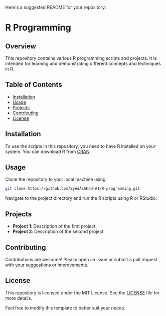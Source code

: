 Here's a suggested README for your repository:

# R Programming

## Overview
This repository contains various R programming scripts and projects. It is intended for learning and demonstrating different concepts and techniques in R.

## Table of Contents
- [Installation](#installation)
- [Usage](#usage)
- [Projects](#projects)
- [Contributing](#contributing)
- [License](#license)

## Installation
To use the scripts in this repository, you need to have R installed on your system. You can download R from [CRAN](https://cran.r-project.org/).

## Usage
Clone the repository to your local machine using:
```bash
git clone https://github.com/SyedAshhad-AI/R-programming.git
```
Navigate to the project directory and run the R scripts using R or RStudio.

## Projects
- **Project 1**: Description of the first project.
- **Project 2**: Description of the second project.

## Contributing
Contributions are welcome! Please open an issue or submit a pull request with your suggestions or improvements.

## License
This repository is licensed under the MIT License. See the [LICENSE](LICENSE) file for more details.

Feel free to modify this template to better suit your needs.